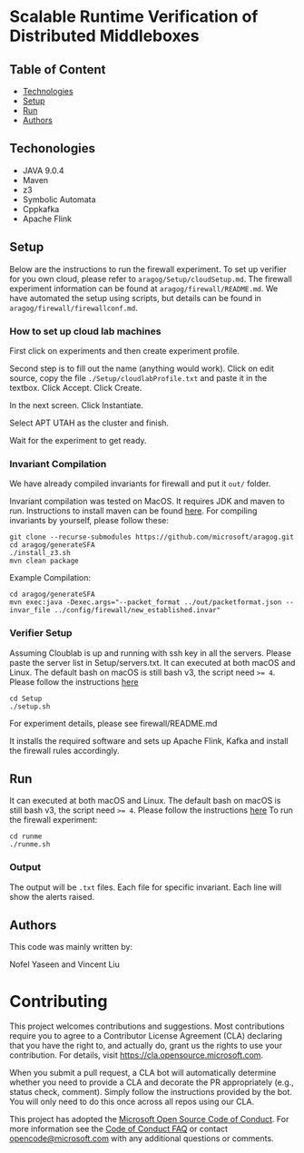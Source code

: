 
# Scalable Runtime Verification of Distributed Middleboxes


## Table of Content
* [Technologies](#technologies)
* [Setup](#setup)
* [Run](#run)
* [Authors](#authors)

## Techonologies
* JAVA 9.0.4
* Maven
* z3
* Symbolic Automata
* Cppkafka
* Apache Flink


## Setup
Below are the instructions to run the firewall experiment. To set up verifier for you own cloud, please refer to `aragog/Setup/cloudSetup.md`.
The firewall experiment information can be found at `aragog/firewall/README.md`. We have automated the setup using scripts, but details can be found in `aragog/firewall/firewallconf.md`.

### How to set up cloud lab machines
First click on experiments and then create experiment profile.

Second step is to fill out the name (anything would work). Click on edit source, copy the file `./Setup/cloudlabProfile.txt` and paste it in the textbox. Click Accept. Click Create.

In the next screen. Click Instantiate.

Select APT UTAH as the cluster and finish.

Wait for the experiment to get ready.

### Invariant Compilation

We have already compiled invariants for firewall and put it `out/` folder.  

Invariant compilation was tested on MacOS. It requires JDK and maven to run. Instructions to install maven can be found [here](https://maven.apache.org/install.html). For compiling invariants by yourself, please follow these:
``` 
git clone --recurse-submodules https://github.com/microsoft/aragog.git
cd aragog/generateSFA
./install_z3.sh
mvn clean package
```

Example Compilation:
```
cd aragog/generateSFA
mvn exec:java -Dexec.args="--packet_format ../out/packetformat.json --invar_file ../config/firewall/new_established.invar"
```

### Verifier Setup
Assuming Cloublab is up and running with ssh key in all the servers. Please paste the server list in Setup/servers.txt.
It can executed at both macOS and Linux. The default bash on macOS is still bash v3, the script need `>= 4`. Please follow the instructions [here](https://www.shell-tips.com/mac/upgrade-bash/)

```
cd Setup
./setup.sh
```
For experiment details, please see firewall/README.md

It installs the required software and sets up Apache Flink, Kafka and install the firewall rules accordingly.

## Run
It can executed at both macOS and Linux. The default bash on macOS is still bash v3, the script need `>= 4`. Please follow the instructions [here](https://www.shell-tips.com/mac/upgrade-bash/)
To run the firewall experiment:
```
cd runme
./runme.sh
```

### Output

The output will be `.txt` files. Each file for specific invariant. Each line will show the alerts raised.

## Authors 

This code was mainly written by: 

Nofel Yaseen and Vincent Liu 
 


# Contributing

This project welcomes contributions and suggestions.  Most contributions require you to agree to a
Contributor License Agreement (CLA) declaring that you have the right to, and actually do, grant us
the rights to use your contribution. For details, visit https://cla.opensource.microsoft.com.

When you submit a pull request, a CLA bot will automatically determine whether you need to provide
a CLA and decorate the PR appropriately (e.g., status check, comment). Simply follow the instructions
provided by the bot. You will only need to do this once across all repos using our CLA.

This project has adopted the [Microsoft Open Source Code of Conduct](https://opensource.microsoft.com/codeofconduct/).
For more information see the [Code of Conduct FAQ](https://opensource.microsoft.com/codeofconduct/faq/) or
contact [opencode@microsoft.com](mailto:opencode@microsoft.com) with any additional questions or comments.

